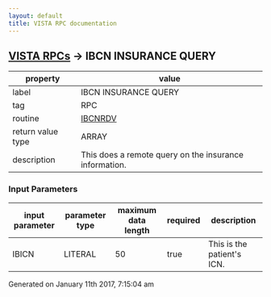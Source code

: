 ```yaml
---
layout: default
title: VISTA RPC documentation
---
```




## [VISTA RPCs](TableOfContent.md) &#8594; IBCN INSURANCE QUERY 

 property | value 
--- | --- 
 label | IBCN INSURANCE QUERY
 tag | RPC
 routine | [IBCNRDV](http://code.osehra.org/dox/Routine_IBCNRDV_source.html)
 return value type | ARRAY
 description | This does a remote query on the insurance information.

### Input Parameters

| input parameter | parameter type | maximum data length | required | description | 
| --- | --- | --- | --- | --- | 
| IBICN | LITERAL | 50 | true | This is the patient's ICN. | 




 Generated on January 11th 2017, 7:15:04 am
